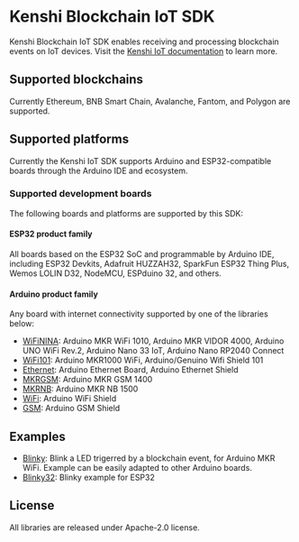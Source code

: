 # Kenshi Blockchain IoT SDK

Kenshi Blockchain IoT SDK enables receiving and processing blockchain events
on IoT devices. Visit the
[Kenshi IoT documentation](https://kenshi.io/docs/services/iot) to learn more.

## Supported blockchains

Currently Ethereum, BNB Smart Chain, Avalanche, Fantom, and Polygon are supported.

## Supported platforms

Currently the Kenshi IoT SDK supports Arduino and ESP32-compatible boards through
the Arduino IDE and ecosystem.

### Supported development boards

The following boards and platforms are supported by this SDK:

#### ESP32 product family

All boards based on the ESP32 SoC and programmable by Arduino IDE, including
ESP32 Devkits, Adafruit HUZZAH32, SparkFun ESP32 Thing Plus, Wemos LOLIN D32,
NodeMCU, ESPduino 32, and others.

#### Arduino product family

Any board with internet connectivity supported by one of the libraries below:

- [WiFiNINA](https://github.com/arduino-libraries/WiFiNINA):
  Arduino MKR WiFi 1010,
  Arduino MKR VIDOR 4000,
  Arduino UNO WiFi Rev.2,
  Arduino Nano 33 IoT,
  Arduino Nano RP2040 Connect
- [WiFi101](https://github.com/arduino-libraries/WiFi101):
  Arduino MKR1000 WiFi,
  Arduino/Genuino Wifi Shield 101
- [Ethernet](https://github.com/arduino-libraries/Ethernet):
  Arduino Ethernet Board,
  Arduino Ethernet Shield
- [MKRGSM](https://github.com/arduino-libraries/MKRGSM):
  Arduino MKR GSM 1400
- [MKRNB](https://github.com/arduino-libraries/MKRNB):
  Arduino MKR NB 1500
- [WiFi](https://github.com/arduino-libraries/WiFi):
  Arduino WiFi Shield
- [GSM](https://github.com/arduino-libraries/GSM):
  Arduino GSM Shield

## Examples

- [Blinky](./SDK/Arduino/examples/blinky/): Blink a LED trigerred by a blockchain event,
  for Arduino MKR WiFi. Example can be easily adapted to other Arduino boards.
- [Blinky32](./SDK/Arduino/examples/blinky32/): Blinky example for ESP32

## License

All libraries are released under Apache-2.0 license.
